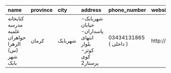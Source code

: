 | name                                             | province   | city    | address                                                   | phone_number           | website   |
|:-------------------------------------------------|:-----------|:--------|:----------------------------------------------------------|:-----------------------|:----------|
| کتابخانه مدرسه علمیه خواهران الزهرا (س) شهر بابک | کرمان      | شهربابک | شهربابک- خیابان پاسداران-  انتهای بلوار کوثر- کوی پرستار2 | 03434131865 ( داخلی  ) | http://   |
